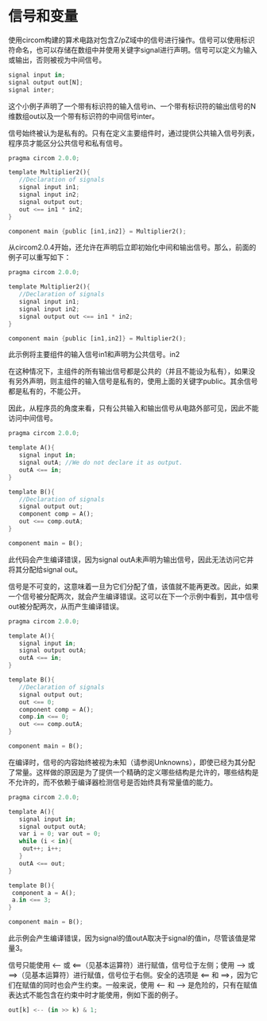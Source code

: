 # 信号和变量

使用circom构建的算术电路对包含Z/pZ域中的信号进行操作。信号可以使用标识符命名，也可以存储在数组中并使用关键字signal进行声明。信号可以定义为输入或输出，否则被视为中间信号。

```rust
signal input in;
signal output out[N];
signal inter;
```

这个小例子声明了一个带有标识符的输入信号in、一个带有标识符的输出信号的N维数组out以及一个带有标识符的中间信号inter。

信号始终被认为是私有的。只有在定义主要组件时，通过提供公共输入信号列表，程序员才能区分公共信号和私有信号。

```rust
pragma circom 2.0.0;

template Multiplier2(){
   //Declaration of signals
   signal input in1;
   signal input in2;
   signal output out;
   out <== in1 * in2;
}

component main {public [in1,in2]} = Multiplier2();
```

从circom2.0.4开始，还允许在声明后立即初始化中间和输出信号。那么，前面的例子可以重写如下：

```rust
pragma circom 2.0.0;

template Multiplier2(){
   //Declaration of signals
   signal input in1;
   signal input in2;
   signal output out <== in1 * in2;
}

component main {public [in1,in2]} = Multiplier2();
```

此示例将主要组件的输入信号in1和声明为公共信号。in2

在这种情况下，主组件的所有输出信号都是公共的（并且不能设为私有），如果没有另外声明，则主组件的输入信号是私有的，使用上面的关键字public。其余信号都是私有的，不能公开。

因此，从程序员的角度来看，只有公共输入和输出信号从电路外部可见，因此不能访问中间信号。

```rust
pragma circom 2.0.0;

template A(){
   signal input in;
   signal outA; //We do not declare it as output.
   outA <== in;
}

template B(){
   //Declaration of signals
   signal output out;
   component comp = A();
   out <== comp.outA;
}

component main = B();
```

此代码会产生编译错误，因为signal outA未声明为输出信号，因此无法访问它并将其分配给signal out。

信号是不可变的，这意味着一旦为它们分配了值，该值就不能再更改。因此，如果一个信号被分配两次，就会产生编译错误。这可以在下一个示例中看到，其中信号out被分配两次，从而产生编译错误。

```rust
pragma circom 2.0.0;

template A(){
   signal input in;
   signal output outA; 
   outA <== in;
}

template B(){
   //Declaration of signals
   signal output out;
   out <== 0;
   component comp = A();
   comp.in <== 0;
   out <== comp.outA;
}

component main = B();
```

在编译时，信号的内容始终被视为未知（请参阅Unknowns），即使已经为其分配了常量。这样做的原因是为了提供一个精确的定义哪些结构是允许的，哪些结构是不允许的，而不依赖于编译器检测信号是否始终具有常量值的能力。

```rust
pragma circom 2.0.0;

template A(){
   signal input in;
   signal output outA; 
   var i = 0; var out = 0;
   while (i < in){
    out++; i++;
   }
   outA <== out;
}

template B(){
 component a = A();
 a.in <== 3;
}

component main = B();
```

此示例会产生编译错误，因为signal的值outA取决于signal的值in，尽管该值是常量3。

信号只能使用 <-- 或 <==（见基本运算符）进行赋值，信号位于左侧；使用 --> 或 ==>（见基本运算符）进行赋值，信号位于右侧。安全的选项是 <== 和 ==>，因为它们在赋值的同时也会产生约束。一般来说，使用 <-- 和 --> 是危险的，只有在赋值表达式不能包含在约束中时才能使用，例如下面的例子。

```rust
out[k] <-- (in >> k) & 1;
```


